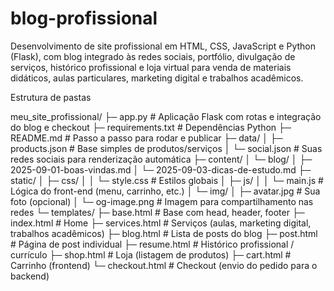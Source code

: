 # blog-profissional
Desenvolvimento de site profissional em HTML, CSS, JavaScript e Python (Flask), com blog integrado às redes sociais, portfólio, divulgação de serviços, histórico profissional e loja virtual para venda de materiais didáticos, aulas particulares, marketing digital e trabalhos acadêmicos.

Estrutura de pastas

meu_site_profissional/
├─ app.py                      # Aplicação Flask com rotas e integração do blog e checkout
├─ requirements.txt            # Dependências Python
├─ README.md                   # Passo a passo para rodar e publicar
├─ data/
│  ├─ products.json            # Base simples de produtos/serviços
│  └─ social.json              # Suas redes sociais para renderização automática
├─ content/
│  └─ blog/
│     ├─ 2025-09-01-boas-vindas.md
│     └─ 2025-09-03-dicas-de-estudo.md
├─ static/
│  ├─ css/
│  │  └─ style.css            # Estilos globais
│  ├─ js/
│  │  └─ main.js              # Lógica do front-end (menu, carrinho, etc.)
│  └─ img/
│     ├─ avatar.jpg           # Sua foto (opcional)
│     └─ og-image.png         # Imagem para compartilhamento nas redes
└─ templates/
   ├─ base.html                # Base com head, header, footer
   ├─ index.html               # Home
   ├─ services.html            # Serviços (aulas, marketing digital, trabalhos acadêmicos)
   ├─ blog.html                # Lista de posts do blog
   ├─ post.html                # Página de post individual
   ├─ resume.html              # Histórico profissional / currículo
   ├─ shop.html                # Loja (listagem de produtos)
   ├─ cart.html                # Carrinho (frontend)
   └─ checkout.html            # Checkout (envio do pedido para o backend)
